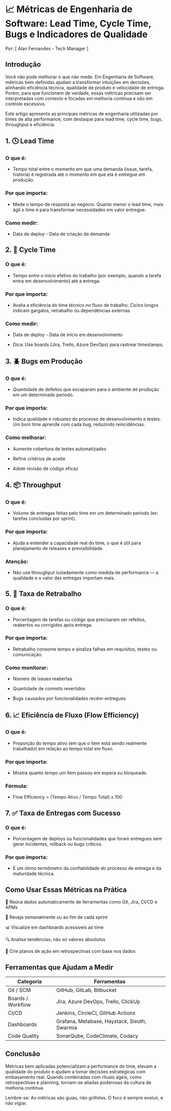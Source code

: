 # 📈 Métricas de Engenharia de Software: Lead Time, Cycle Time, Bugs e Indicadores de Qualidade
Por: [ Alan Fernandes - Tech Manager ]

## Introdução
Você não pode melhorar o que não mede. Em Engenharia de Software, métricas bem definidas ajudam a transformar intuições em decisões, alinhando eficiência técnica, qualidade de produto e velocidade de entrega. Porém, para que funcionem de verdade, essas métricas precisam ser interpretadas com contexto e focadas em melhoria contínua e não em controle excessivo.

Este artigo apresenta as principais métricas de engenharia utilizadas por times de alta performance, com destaque para lead time, cycle time, bugs, throughput e eficiência.

## 1. 🕓 Lead Time
### O que é:
- Tempo total entre o momento em que uma demanda (issue, tarefa, história) é registrada até o momento em que ela é entregue em produção.

### Por que importa:
- Mede o tempo de resposta ao negócio. Quanto menor o lead time, mais ágil o time é para transformar necessidades em valor entregue.

### Como medir:
- Data de deploy - Data de criação da demanda

## 2. 🔁 Cycle Time
### O que é:
- Tempo entre o início efetivo do trabalho (por exemplo, quando a tarefa entra em desenvolvimento) até a entrega.

### Por que importa:
- Avalia a eficiência do time técnico no fluxo de trabalho. Ciclos longos indicam gargalos, retrabalho ou dependências externas.

### Como medir:
- Data de deploy - Data de início em desenvolvimento

- Dica: Use boards (Jira, Trello, Azure DevOps) para rastrear timestamps.

## 3. 🪲 Bugs em Produção
### O que é:
- Quantidade de defeitos que escaparam para o ambiente de produção em um determinado período.

### Por que importa:
- Indica qualidade e robustez do processo de desenvolvimento e testes. Um bom time aprende com cada bug, reduzindo reincidências.

### Como melhorar:

- Aumente cobertura de testes automatizados

- Refine critérios de aceite

- Adote revisão de código eficaz

## 4. 📦 Throughput
### O que é:
- Volume de entregas feitas pelo time em um determinado período (ex: tarefas concluídas por sprint).

### Por que importa:
- Ajuda a entender a capacidade real do time, o que é útil para planejamento de releases e previsibilidade.

### Atenção:
- Não use throughput isoladamente como medida de performance — a qualidade e o valor das entregas importam mais.

## 5. 🧮 Taxa de Retrabalho
### O que é:
- Porcentagem de tarefas ou código que precisaram ser refeitos, reabertos ou corrigidos após entrega.

### Por que importa:
- Retrabalho consome tempo e sinaliza falhas em requisitos, testes ou comunicação.

### Como monitorar:

- Número de issues reabertas

- Quantidade de commits revertidos

- Bugs causados por funcionalidades recém-entregues

## 6. 📈 Eficiência de Fluxo (Flow Efficiency)
### O que é:
- Proporção do tempo ativo (em que o item está sendo realmente trabalhado) em relação ao tempo total em fluxo.

### Por que importa:
- Mostra quanto tempo um item passou em espera ou bloqueado.

### Fórmula:
- Flow Efficiency = (Tempo Ativo / Tempo Total) x 100

## 7. ✅ Taxa de Entregas com Sucesso
### O que é:
- Porcentagem de deploys ou funcionalidades que foram entregues sem gerar incidentes, rollback ou bugs críticos.

### Por que importa:
- É um ótimo termômetro da confiabilidade do processo de entrega e da maturidade técnica.

## Como Usar Essas Métricas na Prática
🧠 Reúna dados automaticamente de ferramentas como Git, Jira, CI/CD e APMs

🔁 Reveja semanalmente ou ao fim de cada sprint

📊 Visualize em dashboards acessíveis ao time

🔍 Analise tendências, não só valores absolutos

🎯 Crie planos de ação em retrospectivas com base nos dados

## Ferramentas que Ajudam a Medir
| Categoria         | Ferramentas                                  |
| ----------------- | -------------------------------------------- |
| Git / SCM         | GitHub, GitLab, Bitbucket                    |
| Boards / Workflow | Jira, Azure DevOps, Trello, ClickUp          |
| CI/CD             | Jenkins, CircleCI, GitHub Actions            |
| Dashboards        | Grafana, Metabase, Haystack, Sleuth, Swarmia |
| Code Quality      | SonarQube, CodeClimate, Codacy               |

## Conclusão
Métricas bem aplicadas potencializam a performance do time, elevam a qualidade do produto e ajudam a tomar decisões estratégicas com embasamento real. Quando combinadas com rituais ágeis, como retrospectivas e planning, tornam-se aliadas poderosas da cultura de melhoria contínua.

Lembre-se: As métricas são guias, não grilhões. O foco é sempre evoluir, e não vigiar.
